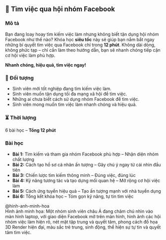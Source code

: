 ## 📌 Tìm việc qua hội nhóm Facebook

### Mô tả  
Bạn đang loay hoay tìm kiếm việc làm nhưng không biết tận dụng hội nhóm Facebook như thế nào? Khóa học **siêu tốc** này sẽ giúp bạn nắm bắt ngay những bí quyết tìm việc qua Facebook chỉ trong **12 phút**. Không dài dòng, không phức tạp – chỉ cần làm theo hướng dẫn, bạn sẽ nhanh chóng tiếp cận cơ hội việc làm phù hợp.

**Nhanh chóng, hiệu quả, tìm việc ngay!**

### 🎯 Đối tượng  
- Sinh viên mới tốt nghiệp đang tìm kiếm việc làm.  
- Sinh viên muốn tận dụng tối đa mạng xã hội để tìm việc.  
- Những ai chưa biết cách sử dụng nhóm Facebook để tìm việc.  
- Sinh viên mong muốn tìm việc làm nhanh chóng và hiệu quả.

### ⏳ Thời lượng  
6 bài học – **Tổng 12 phút**

### Bài học  
- **Bài 1:** Tìm kiếm và tham gia nhóm Facebook phù hợp – Nhận diện nhóm chất lượng  
- **Bài 2:** Cách tạo hồ sơ cá nhân ấn tượng – Gây chú ý ngay từ cái nhìn đầu tiên  
- **Bài 3:** Chiến lược tìm kiếm thông minh – Đúng việc, đúng lúc  
- **Bài 4:** Kỹ năng tương tác và tạo dựng mối quan hệ – Mở rộng cơ hội việc làm  
- **Bài 5:** Cách ứng tuyển hiệu quả – Tạo ấn tượng mạnh với nhà tuyển dụng  
- **Bài 6:** Tổng kết khóa học – Tóm gọn kỹ năng, tự tin tìm việc

@hinh-anh-minh-hoa  
Hình ảnh minh họa: Một nhóm sinh viên châu Á đang chăm chú nhìn vào màn hình laptop, với giao diện Facebook mở trên màn hình, hình ảnh các hội nhóm việc làm hiện rõ, nét mặt tập trung và quyết tâm, phong cách đồ họa 3D Render hiện đại, màu sắc trẻ trung, sinh động, thể hiện sự tự tin và quyết tâm tìm việc.